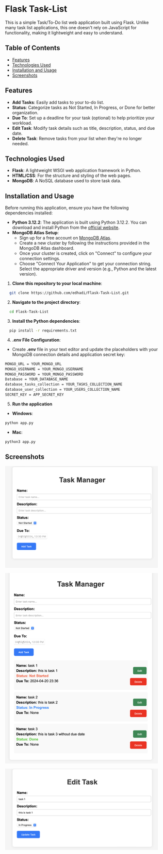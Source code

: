 
# Flask Task-List

This is a simple Task/To-Do list web application built using Flask.  Unlike many task list applications, this one doesn't rely on JavaScript for functionality, making it lightweight and easy to understand.



## Table of Contents

- [Features](#features)
- [Technologies Used](#technologies-used)
- [Installation and Usage](#installation-and-usage)
- [Screenshots](#screenshots)

## Features

- **Add Tasks**: Easily add tasks to your to-do list.
- **Status**: Categorize tasks as Not Started, In Progress, or Done for better organization.
- **Due To**: Set up a deadline for your task (optional) to help prioritize your workload.
- **Edit Task**: Modify task details such as title, description, status, and due date.
- **Delete Task**: Remove tasks from your list when they're no longer needed.


## Technologies Used

- **Flask**: A lightweight WSGI web application framework in Python.
- **HTML/CSS**: For the structure and styling of the web pages.
- **MongoDB**: A NoSQL database used to store task data.
## Installation and Usage

Before running this application, ensure you have the following dependencies installed:

- **Python 3.12.2**: The application is built using Python 3.12.2. You can download and install Python from the [official website](https://www.python.org).
- **MongoDB Atlas Setup**:
    - Sign up for a free account on [MongoDB Atlas](https://www.mongodb.com).
    - Create a new cluster by following the instructions provided in the MongoDB Atlas dashboard.
    - Once your cluster is created, click on "Connect" to configure your connection settings.
    - Choose "Connect Your Application" to get your connection string. Select the appropriate driver and version (e.g., Python and the latest version).

1.  **Clone this repository to your local machine**:
```bash
  git clone https://github.com/edhadi/Flask-Task-List.git
```
2. **Navigate to the project directory**:
```bash
  cd Flask-Task-List
```
3. **Install the Python dependencies**:
```bash
  pip install -r requirements.txt
```
4. **.env File Configuration**:
- Create **.env** file in your text editor and update the placeholders with your MongoDB connection details and application secret key:
```bash
MONGO_URL = YOUR_MONGO_URL
MONGO_USERNAME = YOUR_MONGO_USERNAME
MONGO_PASSWORD = YOUR_MONGO_PASSWORD
Database = YOUR_DATABASE_NAME
database_tasks_collection = YOUR_TASKS_COLLECTION_NAME
database_user_collection = YOUR_USERS_COLLECTION_NAME
SECRET_KEY = APP_SECRET_KEY
```
5. **Run the application**
- **Windows**:
```bash
python app.py
```
- **Mac**:
```bash
python3 app.py
```
## Screenshots

![App Screenshot](https://github.com/edhadi/rau-projects/blob/main/Image%201.png?raw=true)

![App Screenshot](https://github.com/edhadi/rau-projects/blob/main/image%202.png?raw=true)

![App Screenshot](https://github.com/edhadi/rau-projects/blob/main/image%203.png?raw=true)
